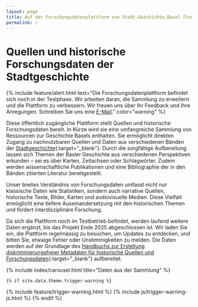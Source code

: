 ```yaml
---
layout: page
title: Auf der Forschungsdatenplattform von Stadt.Geschichte.Basel finden Sie nachnutzbare Quellen und Daten zur Geschichte der Stadt Basel.
permalink: /
---
```


# Quellen und historische Forschungsdaten der Stadtgeschichte

{% include feature/alert.html text="Die Forschungsdatenplattform befindet sich noch in der Testphase. Wir arbeiten daran, die Sammlung zu erweitern und die Plattform zu verbessern. Wir freuen uns über Ihr Feedback und Ihre Anregungen. Schreiben Sie uns eine <a href='mailto:info@stadtgeschichtebasel.ch'>E-Mail</a>." color="warning" %}

Diese öffentlich zugängliche Plattform stellt Quellen und historische Forschungsdaten bereit. In Kürze wird sie eine umfangreiche Sammlung von Ressourcen zur Geschichte Basels enthalten. Sie ermöglicht direkten Zugang zu nachnutzbaren Quellen und Daten aus verschiedenen Bänden der [Stadtgeschichte](https://www.merianverlag.ch/buecher/stadt.geschichte.basel.html){:target="\_blank"}. Durch die sorgfältige Aufbereitung lassen sich Themen der Basler Geschichte aus verschiedenen Perspektiven erkunden – sei es über Karten, Zeitachsen oder Schlagwörter. Zudem werden wissenschaftliche Publikationen und eine Bibliographie der in den Bänden zitierten Literatur bereitgestellt.

Unser breites Verständnis von Forschungsdaten umfasst nicht nur klassische Daten wie Statistiken, sondern auch narrative Quellen, historische Texte, Bilder, Karten und audiovisuelle Medien. Diese Vielfalt ermöglicht eine tiefere Auseinandersetzung mit den historischen Themen und fördert interdisziplinäre Forschung.

Da sich die Plattform noch im Testbetrieb befindet, werden laufend weitere Daten ergänzt, bis das Projekt Ende 2025 abgeschlossen ist. Wir laden Sie ein, die Plattform regelmässig zu besuchen, um Updates zu entdecken, und bitten Sie, etwaige Fehler oder Unstimmigkeiten zu melden. Die Daten werden auf der Grundlage des [Handbuchs zur Erstellung diskriminierungsfreier Metadaten für historische Quellen und Forschungsdaten](https://maehr.github.io/diskriminierungsfreie-metadaten/){:target="\_blank"} aufbereitet.

{% include index/carousel.html title="Daten aus der Sammlung" %}

    {% if site.data.theme.trigger-warning %}

{% include feature/trigger-warning.html %}
{% include js/trigger-warning-js.html %}
{% endif %}
